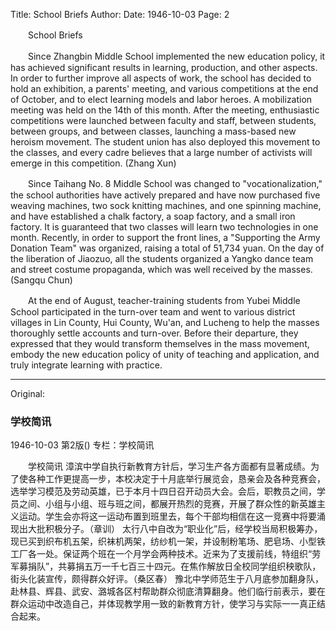 Title: School Briefs
Author:
Date: 1946-10-03
Page: 2

　　School Briefs

　　Since Zhangbin Middle School implemented the new education policy, it has achieved significant results in learning, production, and other aspects. In order to further improve all aspects of work, the school has decided to hold an exhibition, a parents' meeting, and various competitions at the end of October, and to elect learning models and labor heroes. A mobilization meeting was held on the 14th of this month. After the meeting, enthusiastic competitions were launched between faculty and staff, between students, between groups, and between classes, launching a mass-based new heroism movement. The student union has also deployed this movement to the classes, and every cadre believes that a large number of activists will emerge in this competition. (Zhang Xun)

　　Since Taihang No. 8 Middle School was changed to "vocationalization," the school authorities have actively prepared and have now purchased five weaving machines, two sock knitting machines, and one spinning machine, and have established a chalk factory, a soap factory, and a small iron factory. It is guaranteed that two classes will learn two technologies in one month. Recently, in order to support the front lines, a "Supporting the Army Donation Team" was organized, raising a total of 51,734 yuan. On the day of the liberation of Jiaozuo, all the students organized a Yangko dance team and street costume propaganda, which was well received by the masses. (Sangqu Chun)

　　At the end of August, teacher-training students from Yubei Middle School participated in the turn-over team and went to various district villages in Lin County, Hui County, Wu'an, and Lucheng to help the masses thoroughly settle accounts and turn-over. Before their departure, they expressed that they would transform themselves in the mass movement, embody the new education policy of unity of teaching and application, and truly integrate learning with practice.



<hr /> 

Original: 


### 学校简讯

1946-10-03
第2版()
专栏：学校简讯

　　学校简讯
    漳滨中学自执行新教育方针后，学习生产各方面都有显著成绩。为了使各种工作更提高一步，本校决定于十月底举行展览会，恳亲会及各种竞赛会，选举学习模范及劳动英雄，已于本月十四日召开动员大会。会后，职教员之间，学员之间、小组与小组、班与班之间，都展开热烈的竞赛，开展了群众性的新英雄主义运动。学生会亦将这一运动布置到班里去，每个干部均相信在这一竞赛中将要涌现出大批积极分子。（章训）
    太行八中自改为“职业化”后，经学校当局积极筹办，现已买到织布机五架，织袜机两架，纺纱机一架，并设制粉笔场、肥皂场、小型铁工厂各一处。保证两个班在一个月学会两种技术。近来为了支援前线，特组织“劳军募捐队”，共募捐五万一千七百三十四元。在焦作解放日全校同学组织秧歌队，街头化装宣传，颇得群众好评。（桑区春）
    豫北中学师范生于八月底参加翻身队，赴林县、辉县、武安、潞城各区村帮助群众彻底清算翻身。他们临行前表示，要在群众运动中改造自己，并体现教学用一致的新教育方针，使学习与实际一一真正结合起来。
